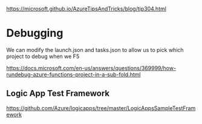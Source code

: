 

https://microsoft.github.io/AzureTipsAndTricks/blog/tip304.html


# Debugging

We can modify the launch.json and tasks.json to allow us to pick which project to debug when we F5

https://docs.microsoft.com/en-us/answers/questions/369999/how-rundebug-azure-functions-project-in-a-sub-fold.html

## Logic App Test Framework

https://github.com/Azure/logicapps/tree/master/LogicAppsSampleTestFramework

